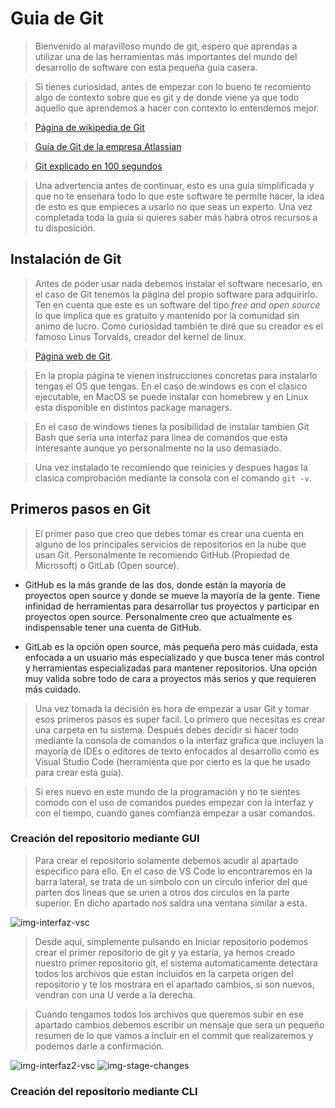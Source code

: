 # Guia de Git

> Bienvenido al maravilloso mundo de git, espero que aprendas a utilizar una de las herramientas más importantes del mundo del desarrollo de software con esta pequeña guia casera.

> Si tienes curiosidad, antes de empezar con lo bueno te recomiento algo de contexto sobre que es git y de donde viene ya que todo aquello que aprendemos a hacer con contexto lo entendemos mejor.

> [Página de wikipedia de Git](https://es.wikipedia.org/wiki/Git)

> [Guía de Git de la empresa Atlassian](https://www.atlassian.com/es/git/tutorials/what-is-version-control)

> [Git explicado en 100 segundos](https://www.youtube.com/watch?v=hwP7WQkmECE)

> Una advertencia antes de continuar, esto es una guia simplificada y que no te enseñara todo lo que este software te permite hacer, la idea de esto es que empieces a usarlo no que seas un experto. Una vez completada toda la guía si quieres saber más habrá otros recursos a tu disposición.

## Instalación de Git
> Antes de poder usar nada debemos instalar el software necesario, en el caso de Git tenemos la página del propio software para adquirirlo. Ten en cuenta que este es un software del tipo *free and open source* lo que implica que es gratuito y mantenido por la comunidad sin animo de lucro. Como curiosidad también te diré que su creador es el famoso Linus Torvalds, creador del kernel de linux.

> [Página web de Git](https://git-scm.com/).

> En la propia página te vienen instrucciones concretas para instalarlo tengas el OS que tengas. En el caso de windows es con el clasico ejecutable, en MacOS se puede instalar con homebrew y en Linux esta disponible en distintos package managers.

> En el caso de windows tienes la posibilidad de instalar tambien Git Bash que sería una interfaz para linea de comandos que esta interesante aunque yo personalmente no la uso demasiado.

> Una vez instalado te recomiendo que reinicies y despues hagas la clasica comprobación mediante la consola con el comando `git -v`.

## Primeros pasos en Git
> El primer paso que creo que debes tomar es crear una cuenta en alguno de los principales servicios de repositorios en la nube que usan Git. Personalmente te recomiendo GitHub (Propiedad de Microsoft) o GitLab (Open source).

- GitHub es la más grande de las dos, donde están la mayoría de proyectos open source y donde se mueve la mayoría de la gente. Tiene infinidad de herramientas para desarrollar tus proyectos y participar en proyectos open source. Personalmente creo que actualmente es indispensable tener una cuenta de GitHub.

- GitLab es la opción open source, más pequeña pero más cuidada, esta enfocada a un usuario más especializado y que busca tener más control y herramientas especializadas para mantener repositorios. Una opción muy valida sobre todo de cara a proyectos más serios y que requieren más cuidado.

> Una vez tomada la decisión es hora de empezar a usar Git y tomar esos primeros pasos es super facil. Lo primero que necesitas es crear una carpeta en tu sistema. Después debes decidir si hacer todo mediante la consola de comandos o la interfaz grafica que incluyen la mayoría de IDEs o editores de texto enfocados al desarrollo como es Visual Studio Code (herramienta que por cierto es la que he usado para crear esta guía).

> Si eres nuevo en este mundo de la programación y no te sientes comodo con el uso de comandos puedes empezar con la interfaz y con el tiempo, cuando ganes comfianza empezar a usar comandos.

### Creación del repositorio mediante GUI
> Para crear el repositorio solamente debemos acudir al apartado especifico para ello. En el caso de VS Code lo encontraremos en la barra lateral, se trata de un simbolo con un circulo inferior del que parten dos lineas que se unen a otros dos circulos en la parte superior. En dicho apartado nos saldra una ventana similar a esta.

![img-interfaz-vsc](https://imageshack.com/i/pn48dljZp)

> Desde aquí, simplemente pulsando en Iniciar repositorio podemos crear el primer repositorio de git y ya estaría, ya hemos creado nuestro primer repositorio git, el sistema automaticamente detectara todos los archivos que estan incluidos en la carpeta origen del repositorio y te los mostrara en el apartado cambios, si son nuevos, vendran con una U verde a la derecha. 

>Cuando tengamos todos los archivos que queremos subir en ese apartado cambios debemos escribir un mensaje que sera un pequeño resumen de lo que vamos a incluir en el commit que realizaremos y podemos darle a confirmación.

![img-interfaz2-vsc](https://imageshack.com/i/pn85t7ZQp)
![img-stage-changes](https://imageshack.com/i/poF4x0mZp)

### Creación del repositorio mediante CLI